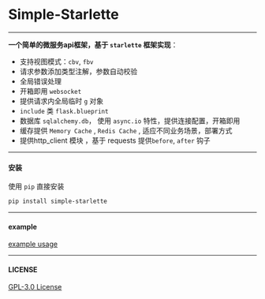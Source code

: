 # Simple-Starlette

---

**一个简单的微服务api框架，基于 `starlette` 框架实现**：


- 支持视图模式：`cbv`, `fbv` 
- 请求参数添加类型注解，参数自动校验
- 全局错误处理
- 开箱即用 `websocket`
- 提供请求内全局临时  `g` 对象 
- `include` 类 `flask.blueprint`
- 数据库 `sqlalchemy.db`， 使用 `async.io` 特性，提供连接配置，开箱即用
- 缓存提供  `Memory Cache` , `Redis Cache` ,  适应不同业务场景，部署方式
- 提供http_client 模块 ，基于 requests 提供`before`, `after` 钩子
---

#### 安装

使用 `pip`  直接安装
```bash
pip install simple-starlette
```

---

#### example

[example usage](example.md)

---
#### LICENSE
[GPL-3.0 License](https://github.com/mapyJJJ/simple-starlette/blob/master/LICENSE)


